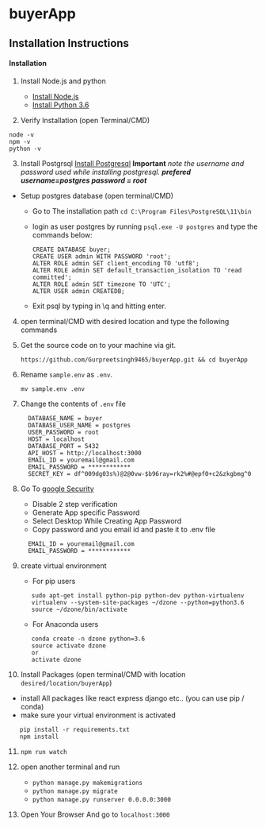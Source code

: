 # buyerApp

## Installation Instructions


#### Installation
1. Install Node.js and python
    * [Install Node.js](https://nodejs.org)
    * [Install Python 3.6](https://www.python.org/)

2. Verify Installation (open Terminal/CMD)
```
node -v
npm -v
python -v
```

3. Install Postgrsql [Install Postgresql](https://www.enterprisedb.com/downloads/postgres-postgresql-downloads) **Important** *note the username and password used while installing postgresql.* ***prefered username=postgres password = root***
* Setup postgres database (open terminal/CMD)
    * Go to The installation path ```cd C:\Program Files\PostgreSQL\11\bin```
    * login as user postgres by running ```psql.exe -U postgres``` and type the commands below:

        ```
        CREATE DATABASE buyer;
        CREATE USER admin WITH PASSWORD 'root';
        ALTER ROLE admin SET client_encoding TO 'utf8';
        ALTER ROLE admin SET default_transaction_isolation TO 'read committed';
        ALTER ROLE admin SET timezone TO 'UTC';
        ALTER USER admin CREATEDB;
        ```

    * Exit psql by typing in \q and hitting enter.

4. open terminal/CMD with desired location and type the following commands

5. Get the source code on to your machine via git.

    ```
    https://github.com/Gurpreetsingh9465/buyerApp.git && cd buyerApp
    ```

6. Rename `sample.env` as `.env`.

    ```
    mv sample.env .env
    ```
 
 7. Change the contents of `.env` file
    ```
      DATABASE_NAME = buyer
      DATABASE_USER_NAME = postgres
      USER_PASSWORD = root
      HOST = localhost
      DATABASE_PORT = 5432
      API_HOST = http://localhost:3000
      EMAIL_ID = youremail@gmail.com
      EMAIL_PASSWORD = ************
      SECRET_KEY = df^009dg03s%)@2@0vw-$b96ray=rk2%#@epf0+c2&zkgbmg^0
    ```
    
8. Go To [google Security](https://myaccount.google.com/security)
      * Disable 2 step verification
      * Generate App specific Password
      * Select Desktop While Creating App Password
      * Copy password and you email id and paste it to .env file
    ```
      EMAIL_ID = youremail@gmail.com
      EMAIL_PASSWORD = ************
    ```

9. create virtual environment
   * For pip users
   ```
      sudo apt-get install python-pip python-dev python-virtualenv
      virtualenv --system-site-packages ~/dzone --python=python3.6
      source ~/dzone/bin/activate
   ```
   * For Anaconda users
   ```
      conda create -n dzone python=3.6
      source activate dzone
      or
      activate dzone
   ```

10. Install Packages (open terminal/CMD with location ```desired/location/buyerApp```)
   * install All packages like react express django etc.. (you can use pip / conda)
   * make sure your virtual environment is activated
   ```
      pip install -r requirements.txt
      npm install
   ```

11. `npm run watch`

12. open another terminal and run 
      * `python manage.py makemigrations`
      * `python manage.py migrate`
      * `python manage.py runserver 0.0.0.0:3000`
   
13. Open Your Browser And go to `localhost:3000`
